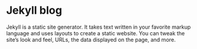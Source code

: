 # Jekyll blog
Jekyll is a static site generator. It takes text written in your favorite markup language and uses layouts to create a static website. You can tweak the site’s look and feel, URLs, the data displayed on the page, and more.
